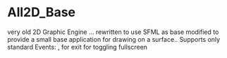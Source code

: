 # All2D_Base
very old 2D Graphic Engine ...
rewritten to use SFML as base
modified to provide a small base application for drawing on a surface..
Supports only standard Events: 
<ESC>, <F12> for exit
<F> for toggling  fullscreen